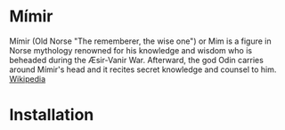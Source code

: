 # Mímir

Mímir (Old Norse "The rememberer, the wise one") or Mim is a figure in Norse mythology renowned for his knowledge and wisdom who is beheaded during the Æsir-Vanir War. Afterward, the god Odin carries around Mímir's head and it recites secret knowledge and counsel to him. [Wikipedia](http://en.wikipedia.org/wiki/M%C3%ADmir)

# Installation